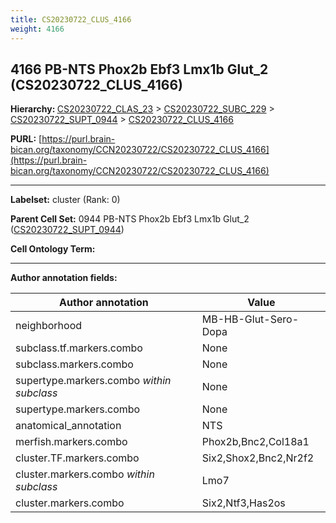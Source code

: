 ```yaml
---
title: CS20230722_CLUS_4166
weight: 4166
---
```

## 4166 PB-NTS Phox2b Ebf3 Lmx1b Glut_2 (CS20230722_CLUS_4166)
<b>Hierarchy: </b>
[CS20230722_CLAS_23](../CS20230722_CLAS_23) >
[CS20230722_SUBC_229](../CS20230722_SUBC_229) >
[CS20230722_SUPT_0944](../CS20230722_SUPT_0944) >
[CS20230722_CLUS_4166](../CS20230722_CLUS_4166)

**PURL:** [https://purl.brain-bican.org/taxonomy/CCN20230722/CS20230722_CLUS_4166](https://purl.brain-bican.org/taxonomy/CCN20230722/CS20230722_CLUS_4166)

---


**Labelset:** cluster (Rank: 0)

**Parent Cell Set:** 0944 PB-NTS Phox2b Ebf3 Lmx1b Glut_2 ([CS20230722_SUPT_0944](../CS20230722_SUPT_0944))



**Cell Ontology Term:** 

[MARKER GENES.]: #


---

[TRANSFERRED ANNOTATIONS.]: #


[AUTHOR ANNOTATION FIELDS.]: #


**Author annotation fields:**

| Author annotation | Value |
|-------------------|-------|
|neighborhood|MB-HB-Glut-Sero-Dopa|
|subclass.tf.markers.combo|None|
|subclass.markers.combo|None|
|supertype.markers.combo _within subclass_|None|
|supertype.markers.combo|None|
|anatomical_annotation|NTS|
|merfish.markers.combo|Phox2b,Bnc2,Col18a1|
|cluster.TF.markers.combo|Six2,Shox2,Bnc2,Nr2f2|
|cluster.markers.combo _within subclass_|Lmo7|
|cluster.markers.combo|Six2,Ntf3,Has2os|

